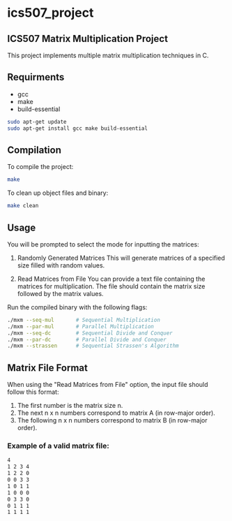# ics507_project

## ICS507 Matrix Multiplication Project

This project implements multiple matrix multiplication techniques in C.


## Requirments

- gcc
- make
- build-essential

```bash
sudo apt-get update
sudo apt-get install gcc make build-essential
```


## Compilation

To compile the project:
```bash
make
```

To clean up object files and binary:

```bash
make clean
```

## Usage

You will be prompted to select the mode for inputting the matrices:

1. Randomly Generated Matrices
This will generate matrices of a specified size filled with random values.

2. Read Matrices from File
You can provide a text file containing the matrices for multiplication. The file should contain the matrix size followed by the matrix values.

Run the compiled binary with the following flags:

```bash
./mxm --seq-mul       # Sequential Multiplication
./mxm --par-mul       # Parallel Multiplication
./mxm --seq-dc        # Sequential Divide and Conquer
./mxm --par-dc        # Parallel Divide and Conquer
./mxm --strassen      # Sequential Strassen's Algorithm
```



## Matrix File Format
When using the "Read Matrices from File" option, the input file should follow this format:

1. The first number is the matrix size n.
2. The next n x n numbers correspond to matrix A (in row-major order).
3. The following n x n numbers correspond to matrix B (in row-major order).

### Example of a valid matrix file:

```bash
4
1 2 3 4
1 2 2 0
0 0 3 3
1 0 1 1
1 0 0 0
0 3 3 0
0 1 1 1
1 1 1 1
```


